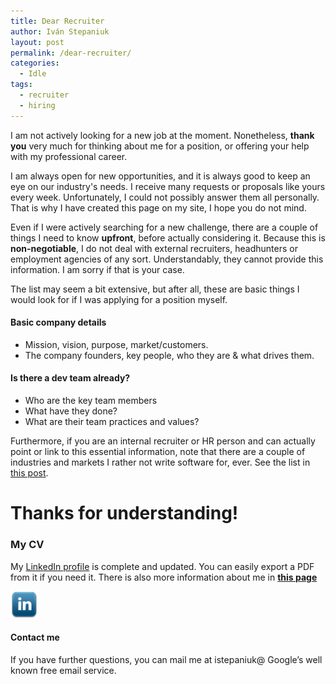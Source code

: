 ```yaml
---
title: Dear Recruiter
author: Iván Stepaniuk
layout: post
permalink: /dear-recruiter/
categories:
  - Idle
tags:
  - recruiter
  - hiring
---
```

I am not actively looking for a new job at the moment. Nonetheless, **thank you** very much for thinking about me for a position, or offering your help with my professional career.

I am always open for new opportunities, and it is always good to keep an eye on our industry's needs. I receive many requests or proposals like yours every week. Unfortunately, I could not possibly answer them all personally. That is why I have created this page on my site, I hope you do not mind.

Even if I were actively searching for a new challenge, there are a couple of things I need to know **upfront**, before actually considering it. Because this is **non-negotiable**, I do not deal with external recruiters, headhunters or employment agencies of any sort. Understandably, they cannot provide this information. I am sorry if that is your case.

The list may seem a bit extensive, but after all, these are basic things I would look for if I was applying for a position myself.

#### Basic company details

* Mission, vision, purpose, market/customers.
* The company founders, key people, who they are & what drives them.

#### Is there a dev team already?

* Who are the key team members
* What have they done?
* What are their team practices and values?

Furthermore, if you are an internal recruiter or HR person and can actually point or link to this essential information, note that there are a couple of industries and markets I rather not write software for, ever. See the list in [this post][1].

# Thanks for understanding!

### My CV
My [LinkedIn profile][4] is complete and updated. You can easily export a PDF from it if you need it.
There is also more information about me in [**this page**](/about)

[<img alt="LinkedIn" src="/img/icons/linkedin.png" width="43" height="43" />][4]

#### Contact me
If you have further questions, you can mail me at istepaniuk@ Google&#8217;s well known free email service.

[1]: /i-will-never-work-for-you "I will never work for you"
[4]: http://www.linkedin.com/in/istepaniuk "Iván Stepaniuk LinkedIn profile"

